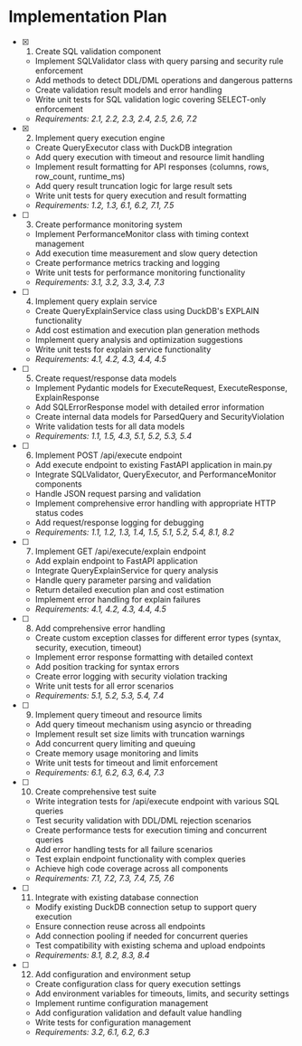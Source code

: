 # Implementation Plan

- [x] 1. Create SQL validation component

  - Implement SQLValidator class with query parsing and security rule enforcement
  - Add methods to detect DDL/DML operations and dangerous patterns
  - Create validation result models and error handling
  - Write unit tests for SQL validation logic covering SELECT-only enforcement
  - _Requirements: 2.1, 2.2, 2.3, 2.4, 2.5, 2.6, 7.2_

- [x] 2. Implement query execution engine

  - Create QueryExecutor class with DuckDB integration
  - Add query execution with timeout and resource limit handling
  - Implement result formatting for API responses (columns, rows, row_count, runtime_ms)
  - Add query result truncation logic for large result sets
  - Write unit tests for query execution and result formatting
  - _Requirements: 1.2, 1.3, 6.1, 6.2, 7.1, 7.5_

- [ ] 3. Create performance monitoring system

  - Implement PerformanceMonitor class with timing context management
  - Add execution time measurement and slow query detection
  - Create performance metrics tracking and logging
  - Write unit tests for performance monitoring functionality
  - _Requirements: 3.1, 3.2, 3.3, 3.4, 7.3_

- [ ] 4. Implement query explain service

  - Create QueryExplainService class using DuckDB's EXPLAIN functionality
  - Add cost estimation and execution plan generation methods
  - Implement query analysis and optimization suggestions
  - Write unit tests for explain service functionality
  - _Requirements: 4.1, 4.2, 4.3, 4.4, 4.5_

- [ ] 5. Create request/response data models

  - Implement Pydantic models for ExecuteRequest, ExecuteResponse, ExplainResponse
  - Add SQLErrorResponse model with detailed error information
  - Create internal data models for ParsedQuery and SecurityViolation
  - Write validation tests for all data models
  - _Requirements: 1.1, 1.5, 4.3, 5.1, 5.2, 5.3, 5.4_

- [ ] 6. Implement POST /api/execute endpoint

  - Add execute endpoint to existing FastAPI application in main.py
  - Integrate SQLValidator, QueryExecutor, and PerformanceMonitor components
  - Handle JSON request parsing and validation
  - Implement comprehensive error handling with appropriate HTTP status codes
  - Add request/response logging for debugging
  - _Requirements: 1.1, 1.2, 1.3, 1.4, 1.5, 5.1, 5.2, 5.4, 8.1, 8.2_

- [ ] 7. Implement GET /api/execute/explain endpoint

  - Add explain endpoint to FastAPI application
  - Integrate QueryExplainService for query analysis
  - Handle query parameter parsing and validation
  - Return detailed execution plan and cost estimation
  - Implement error handling for explain failures
  - _Requirements: 4.1, 4.2, 4.3, 4.4, 4.5_

- [ ] 8. Add comprehensive error handling

  - Create custom exception classes for different error types (syntax, security, execution, timeout)
  - Implement error response formatting with detailed context
  - Add position tracking for syntax errors
  - Create error logging with security violation tracking
  - Write unit tests for all error scenarios
  - _Requirements: 5.1, 5.2, 5.3, 5.4, 7.4_

- [ ] 9. Implement query timeout and resource limits

  - Add query timeout mechanism using asyncio or threading
  - Implement result set size limits with truncation warnings
  - Add concurrent query limiting and queuing
  - Create memory usage monitoring and limits
  - Write unit tests for timeout and limit enforcement
  - _Requirements: 6.1, 6.2, 6.3, 6.4, 7.3_

- [ ] 10. Create comprehensive test suite

  - Write integration tests for /api/execute endpoint with various SQL queries
  - Test security validation with DDL/DML rejection scenarios
  - Create performance tests for execution timing and concurrent queries
  - Add error handling tests for all failure scenarios
  - Test explain endpoint functionality with complex queries
  - Achieve high code coverage across all components
  - _Requirements: 7.1, 7.2, 7.3, 7.4, 7.5, 7.6_

- [ ] 11. Integrate with existing database connection

  - Modify existing DuckDB connection setup to support query execution
  - Ensure connection reuse across all endpoints
  - Add connection pooling if needed for concurrent queries
  - Test compatibility with existing schema and upload endpoints
  - _Requirements: 8.1, 8.2, 8.3, 8.4_

- [ ] 12. Add configuration and environment setup
  - Create configuration class for query execution settings
  - Add environment variables for timeouts, limits, and security settings
  - Implement runtime configuration management
  - Add configuration validation and default value handling
  - Write tests for configuration management
  - _Requirements: 3.2, 6.1, 6.2, 6.3_
